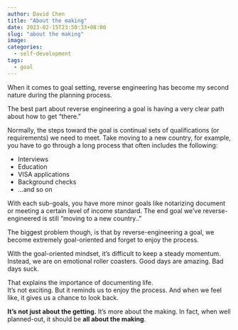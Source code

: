 ```yaml
---
author: David Chen
title: "About the making"
date: 2023-02-15T23:50:33+08:00
slug: "about the making"
image: 
categories:
  - self-development
tags:
  - goal
---
```


When it comes to goal setting, reverse engineering has become my second nature during the planning process.

The best part about reverse engineering a goal is having a very clear path about how to get “there.”

Normally, the steps toward the goal is continual sets of qualifications (or requirements) we need to meet. Take moving to a new country, for example, you have to go through a long process that often includes the following:
- Interviews
- Education
- VISA applications
- Background checks
- …and so on

With each sub-goals, you have more minor goals like notarizing document or meeting a certain level of income standard. The end goal we’ve reverse-engineered is still “moving to a new country..”

The biggest problem though, is that by reverse-engineering a goal, we become extremely goal-oriented and forget to enjoy the process.

With the goal-oriented mindset, it’s difficult to keep a steady momentum. Instead, we are on emotional roller coasters. Good days are amazing. Bad days suck.

That explains the importance of documenting life.\
It’s not exciting. But it reminds us to enjoy the process. And when we feel like, it gives us a chance to look back.

**It’s not just about the getting.** It’s more about the making. In fact, when well planned-out, it should be **all about the making**.